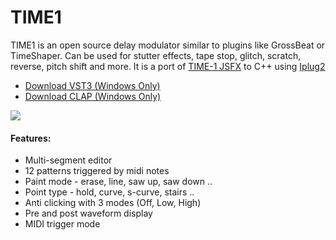 # TIME1

TIME1 is an open source delay modulator similar to plugins like GrossBeat or TimeShaper.
Can be used for stutter effects, tape stop, glitch, scratch, reverse, pitch shift and more.
It is a port of [TIME-1 JSFX](https://github.com/tiagolr/tilr_jsfx?tab=readme-ov-file#time-1) to C++ using [Iplug2](https://iplug2.github.io/)

* [Download VST3 (Windows Only)](https://github.com/tiagolr/time1/raw/master/dist/TIME1.vst3)
* [Download CLAP (Windows Only)](https://github.com/tiagolr/time1/raw/master/dist/TIME1.clap)

![](doc/time1.png)

#### Features:

* Multi-segment editor
* 12 patterns triggered by midi notes
* Paint mode - erase, line, saw up, saw down ..
* Point type - hold, curve, s-curve, stairs ..
* Anti clicking with 3 modes (Off, Low, High)
* Pre and post waveform display
* MIDI trigger mode
